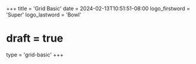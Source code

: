 +++
title = 'Grid Basic'
date = 2024-02-13T10:51:51-08:00
logo_firstword = 'Super'
logo_lastword = 'Bowl'
# draft = true
type = 'grid-basic'
+++
